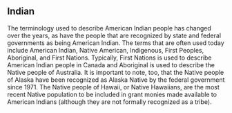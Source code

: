 ## Indian
The terminology used to describe American Indian people has changed over the years, as have the people that are recognized by state and federal governments as being American Indian. The terms that are often used today include American Indian, Native American, Indigenous, First Peoples, Aboriginal, and First Nations. Typically, First Nations is used to describe American Indian people in Canada and Aboriginal is used to describe the Native people of Australia. It is important to note, too, that the Native people of Alaska have been recognized as Alaska Native by the federal government since 1971. The Native people of Hawaii, or Native Hawaiians, are the most recent Native population to be included in grant monies made available to American Indians (although they are not formally recognized as a tribe). 